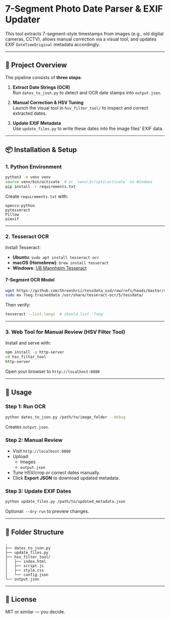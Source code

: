 # 7-Segment Photo Date Parser & EXIF Updater

This tool extracts 7-segment-style timestamps from images (e.g., old digital cameras, CCTV), allows manual correction via a visual tool, and updates EXIF `DateTimeOriginal` metadata accordingly.

---

## 🧩 Project Overview

The pipeline consists of **three steps**:

1. **Extract Date Strings (OCR)**  
   Run `dates_to_json.py` to detect and OCR date stamps into `output.json`.

2. **Manual Correction & HSV Tuning**  
   Launch the visual tool in `hsv_filter_tool/` to inspect and correct extracted dates.

3. **Update EXIF Metadata**  
   Use `update_files.py` to write these dates into the image files' EXIF data.

---

## 📦 Installation & Setup

### 1. Python Environment

```bash
python3 -m venv venv
source venv/bin/activate  # or `venv\Scripts\activate` on Windows
pip install -r requirements.txt
```

Create `requirements.txt` with:

```
opencv-python
pytesseract
Pillow
piexif
```

---

### 2. Tesseract OCR

Install Tesseract:

- **Ubuntu**: `sudo apt install tesseract-ocr`
- **macOS (Homebrew)**: `brew install tesseract`
- **Windows**: [UB Mannheim Tesseract](https://github.com/UB-Mannheim/tesseract/wiki)

#### 7-Segment OCR Model

```bash
wget https://github.com/Shreeshrii/tessdata_ssd/raw/refs/heads/master/ssd.traineddata -O 7seg.traineddata
sudo mv 7seg.traineddata /usr/share/tesseract-ocr/5/tessdata/
```

Then verify:

```bash
tesseract --list-langs  # should list '7seg'
```

---

### 3. Web Tool for Manual Review (HSV Filter Tool)

Install and serve with:

```bash
npm install -g http-server
cd hsv_filter_tool
http-server
```

Open your browser to `http://localhost:8080`

---

## 🚀 Usage

### Step 1: Run OCR

```bash
python dates_to_json.py /path/to/image_folder --debug
```

Creates `output.json`.

### Step 2: Manual Review

- Visit `http://localhost:8080`
- Upload:
  - Images
  - `output.json`
- Tune HSV/crop or correct dates manually.
- Click **Export JSON** to download updated metadata.

### Step 3: Update EXIF Dates

```bash
python update_files.py /path/to/updated_metadata.json
```

Optional: `--dry-run` to preview changes.

---

## 📁 Folder Structure

```
.
├── dates_to_json.py
├── update_files.py
├── hsv_filter_tool/
│   ├── index.html
│   ├── script.js
│   ├── style.css
│   └── config.json
└── output.json
```

---

## 📖 License

MIT or similar — you decide.